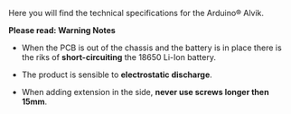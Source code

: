 Here you will find the technical specifications for the Arduino® Alvik.

**Please read: Warning Notes**

 - When the PCB is out of the chassis and the battery is in place there is the riks of **short-circuiting** the 18650 Li-Ion battery.


 - The product is sensible to **electrostatic discharge**.


 - When adding extension in the side, **never use screws longer then 15mm**.